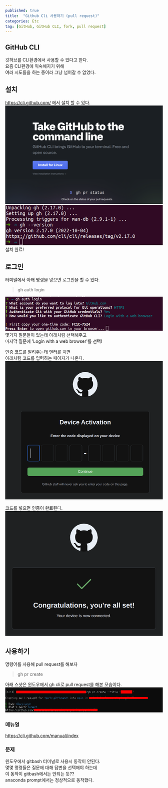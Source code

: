 ```yaml
---
published: true
title:  "Github Cli 사용하기 (pull request)"
categories: Etc
tag: [GitHub, GitHub CLI, fork, pull request]
---
```


## GitHub CLI
깃허브를 CLI환경에서 사용할 수 있다고 한다.  
요즘 CLI환경에 익숙해지기 위해  
여러 시도들을 하는 중이라 그냥 넘어갈 수 없었다.

## 설치
https://cli.github.com/ 에서 설치 할 수 있다.    
![image0](/images/2022-10-15-Github_CLI_0.png)
![image1](/images/2022-10-15-Github_CLI_1.png)
설치 완료!

## 로그인

터미널에서 아래 명령을 넣으면 로그인을 할 수 있다.
> gh auth login

![image2](/images/2022-10-15-Github_CLI_2.png)  
몇가지 질문들이 있는데 아래처럼 선택해주고  
마지막 질문에 'Login with a web browser'를 선택!  

인증 코드를 알려주는데 엔터를 치면  
아래처럼 코드를 입력하는 페이지가 나온다.  
![image3](/images/2022-10-15-Github_CLI_3.png)  

코드를 넣으면 인증이 완료된다.  
![image4](/images/2022-10-15-Github_CLI_4.png)  

## 사용하기
명령어를 사용해 pull request를 해보자
> gh pr create

아래 스샷은 윈도우에서 gh cli로 pull request를 해본 모습이다.  
![image5](/images/2022-10-15-Github_CLI_5.png)  


### 메뉴얼  
https://cli.github.com/manual/index

### 문제  
윈도우에서 gitbash 터미널로 사용시 동작이 안된다.  
몇몇 명령들은 질문에 대해 답변을 선택해야 하는데  
이 동작이 gitbash에서는 안되는 듯??  
anaconda prompt에서는 정상적으로 동작했다.
